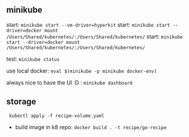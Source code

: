 ## minikube
start: `minikube start --vm-driver=hyperkit`
start: `minikube start --driver=docker mount /Users/Shared/kubernetes/:/Users/Shared/kubernetes/`
start: `minikube start --driver=docker mount /Users/Shared/kubernetes/:/Users/Shared/kubernetes/`

test: `minikube status`

use local docker: `eval $(minikube -p minikube docker-env)`

always nice to have the UI :D : `minikube dashboard`


## storage
` kubectl apply -f recipe-volume.yaml`


- build image in k8 repo:
`docker build . -t recipe/go-recipe`